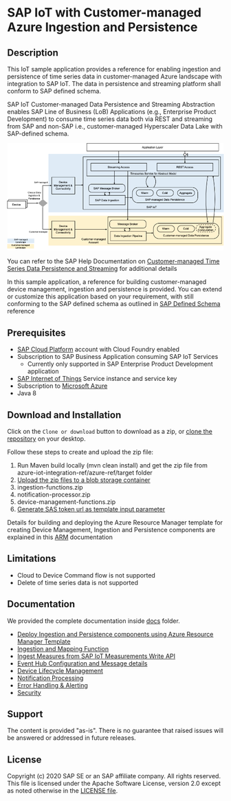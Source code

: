 # SAP IoT with Customer-managed Azure Ingestion and Persistence



## Description

This IoT sample application provides a reference for enabling ingestion and persistence of time series data in customer-managed Azure landscape with integration to SAP IoT. The data in persistence and streaming platform shall conform to SAP defined schema. 

SAP IoT Customer-managed Data Persistence and Streaming Abstraction enables SAP Line of Business (LoB) Applications (e.g., Enterprise Product Development) to consume time series data both via REST and streaming from SAP and non-SAP i.e., customer-managed Hyperscaler Data Lake with SAP-defined schema. 

![SAP IoT Abstraction Solution Overview](doc/img/solution-overview.png)

You can refer to the SAP Help Documentation on [Customer-managed Time Series Data Persistence and Streaming](https://help.sap.com/viewer/DRAFT/224d189da0314339a1dd99489de10e48/2008a/en-US/f462b54bdf664a819e1d3af3db4d9dde.html) for additional details

In this sample application, a reference for building customer-managed device management, ingestion and persistence is provided. You can extend or customize this application based on your requirement, with still conforming to the SAP defined schema as outlined in [SAP Defined Schema](https://help.sap.com/viewer/DRAFT/224d189da0314339a1dd99489de10e48/2008a/en-US/e8ecfd58a5974bbb83706cf5d3706485.html) reference 

## Prerequisites

- [SAP Cloud Platform](https://cloudplatform.sap.com/index.html) account with Cloud Foundry enabled
- Subscription to SAP Business Application consuming SAP IoT Services 
  - Currently only supported in SAP Enterprise Product Development application
- [SAP Internet of Things](https://www.sap.com/products/iot-data-services.html) Service instance and service key
- Subscription to [Microsoft Azure](https://azure.microsoft.com/)
- Java 8

## Download and Installation

Click on the `Clone or download` button to download as a zip, or [clone the repository](https://help.github.com/articles/cloning-a-repository/) on your 
desktop.

Follow these steps to create and upload the zip file:

1. Run Maven build locally (mvn clean install) and get the zip file from azure-iot-integration-ref/azure-ref/target folder
2. [Upload the zip files to a blob storage container](https://docs.microsoft.com/en-us/azure/storage/blobs/storage-quickstart-blobs-portal)
  1. ingestion-functions.zip
  2. notification-processor.zip
  3. device-management-functions.zip
3. [Generate SAS token url as template input parameter](https://docs.microsoft.com/en-us/azure/storage/common/storage-sas-overview)

Details for building and deploying the Azure Resource Manager template for creating Device Management, Ingestion and Persistence components are explained in this [ARM](doc/ARM.md) documentation

## Limitations

- Cloud to Device Command flow is not supported
- Delete of time series  data is not supported

## Documentation

We provided the complete documentation inside [docs](./doc) folder.

- [Deploy Ingestion and Persistence components using Azure Resource Manager Template](doc/ARM.md)
- [Ingestion and Mapping Function](doc/Ingestion.md) 
- [Ingest Measures from SAP IoT Measurements Write API](doc/AvroParserFunction.md)
- [Event Hub Configuration and Message details](doc/MessageBroker.md)
- [Device Lifecycle Management](doc/DeviceManagement.md) 
- [Notification Processing](doc/NotificationProcessor.md)
- [Error Handling & Alerting](doc/ErrorHandling.md) 
- [Security](doc/Security.md) 

## Support

The content is provided "as-is". There is no guarantee that raised issues will be answered or addressed in future releases.

## License

Copyright (c) 2020 SAP SE or an SAP affiliate company. All rights reserved. This file is licensed under the Apache Software License, version 2.0  except as 
noted otherwise in the [LICENSE file](./LICENSE).

